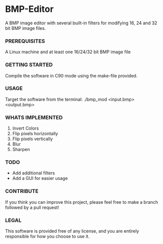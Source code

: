 # BMP-Editor
A BMP image editor with several built-in filters for modifying 16, 24 and 32 bit BMP image files.

### PREREQUISITES
A Linux machine and at least one 16/24/32 bit BMP image file

### GETTING STARTED
Compile the software in C90 mode using the make-file provided.

### USAGE
Target the software from the terminal: ./bmp_mod <input.bmp> <output.bmp> <filter1> <filter2>

### WHATS IMPLEMENTED
1. Invert Colors
2. Flip pixels horizontally
3. Flip pixels vertically
4. Blur
5. Sharpen

### TODO
- Add additional filters
- Add a GUI for easier usage

### CONTRIBUTE
If you think you can improve this project, please feel free to make a branch followed by a pull request! 

### LEGAL
This software is provided free of any license, and you are entirely responsible for how you choose to use it.


